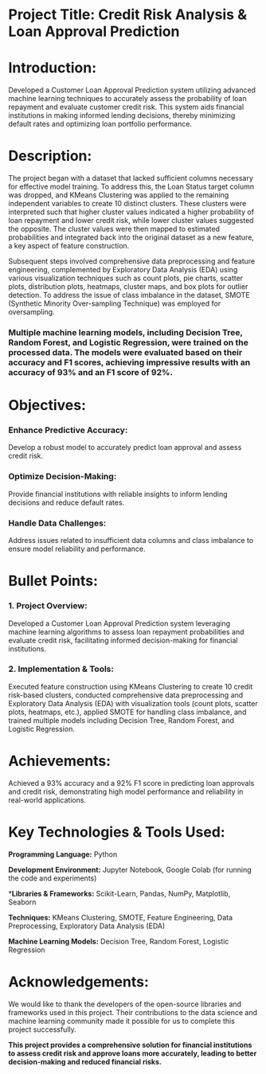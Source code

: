# Project Title: Credit Risk Analysis & Loan Approval Prediction


# Introduction:

Developed a Customer Loan Approval Prediction system utilizing advanced machine learning techniques to accurately assess the probability of loan repayment and evaluate customer credit risk. This system aids financial institutions in making informed lending decisions, thereby minimizing default rates and optimizing loan portfolio performance.


# Description:

The project began with a dataset that lacked sufficient columns necessary for effective model training. To address this, the Loan Status target column was dropped, and KMeans Clustering was applied to the remaining independent variables to create 10 distinct clusters. These clusters were interpreted such that higher cluster values indicated a higher probability of loan repayment and lower credit risk, while lower cluster values suggested the opposite. The cluster values were then mapped to estimated probabilities and integrated back into the original dataset as a new feature, a key aspect of feature construction.

Subsequent steps involved comprehensive data preprocessing and feature engineering, complemented by Exploratory Data Analysis (EDA) using various visualization techniques such as count plots, pie charts, scatter plots, distribution plots, heatmaps, cluster maps, and box plots for outlier detection. To address the issue of class imbalance in the dataset, SMOTE (Synthetic Minority Over-sampling Technique) was employed for oversampling.

### Multiple machine learning models, including Decision Tree, Random Forest, and Logistic Regression, were trained on the processed data. The models were evaluated based on their accuracy and F1 scores, achieving impressive results with an accuracy of 93% and an F1 score of 92%.


# Objectives:

### Enhance Predictive Accuracy:
Develop a robust model to accurately predict loan approval and assess credit risk.

### Optimize Decision-Making:
Provide financial institutions with reliable insights to inform lending decisions and reduce default rates.

### Handle Data Challenges: 
Address issues related to insufficient data columns and class imbalance to ensure model reliability and performance.


# Bullet Points:

### 1. Project Overview:
Developed a Customer Loan Approval Prediction system leveraging machine learning algorithms to assess loan repayment probabilities and evaluate credit risk, facilitating informed decision-making for financial institutions.


### 2. Implementation & Tools:
Executed feature construction using KMeans Clustering to create 10 credit risk-based clusters, conducted comprehensive data preprocessing and Exploratory Data Analysis (EDA) with visualization tools (count plots, scatter plots, heatmaps, etc.), applied SMOTE for handling class imbalance, and trained multiple models including Decision Tree, Random Forest, and Logistic Regression.


# Achievements:
Achieved a 93% accuracy and a 92% F1 score in predicting loan approvals and credit risk, demonstrating high model performance and reliability in real-world applications.


# Key Technologies & Tools Used:

**Programming Language:** Python

**Development Environment:** Jupyter Notebook, Google Colab (for running the code and experiments)

***Libraries & Frameworks:**  Scikit-Learn, Pandas, NumPy, Matplotlib, Seaborn

**Techniques:**  KMeans Clustering, SMOTE, Feature Engineering, Data Preprocessing, Exploratory Data Analysis (EDA)

**Machine Learning Models:** Decision Tree, Random Forest, Logistic Regression


# Acknowledgements:
We would like to thank the developers of the open-source libraries and frameworks used in this project. Their contributions to the data science and machine learning community made it possible for us to complete this project successfully.

**This project provides a comprehensive solution for financial institutions to assess credit risk and approve loans more accurately, leading to better decision-making and reduced financial risks.**